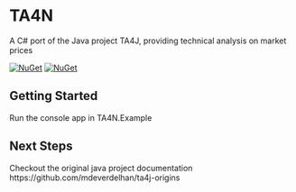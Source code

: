 # TA4N
A C# port of the Java project TA4J, providing technical analysis on market prices

[![NuGet](https://img.shields.io/nuget/v/TA4N.svg)](https://www.nuget.org/packages/TA4N/)
[![NuGet](https://img.shields.io/nuget/dt/TA4N.svg)](https://www.nuget.org/packages/TA4N/)

<h2>Getting Started</h2>
Run the console app in TA4N.Example

<h2>Next Steps</h2>
Checkout the original java project documentation https://github.com/mdeverdelhan/ta4j-origins
